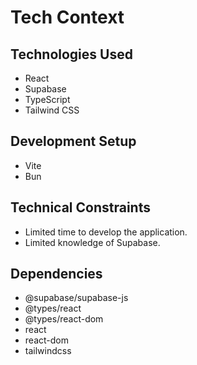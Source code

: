 # Tech Context

## Technologies Used
-   React
-   Supabase
-   TypeScript
-   Tailwind CSS

## Development Setup
-   Vite
-   Bun

## Technical Constraints
-   Limited time to develop the application.
-   Limited knowledge of Supabase.

## Dependencies
-   @supabase/supabase-js
-   @types/react
-   @types/react-dom
-   react
-   react-dom
-   tailwindcss

